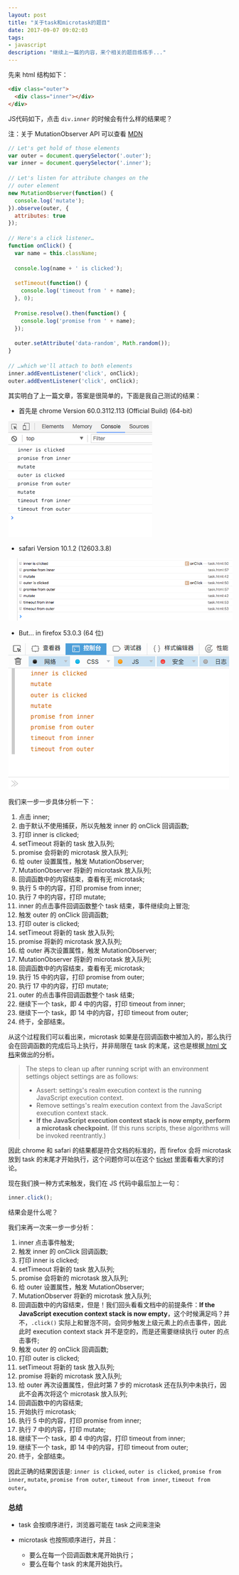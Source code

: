 ```yaml
---
layout: post
title: "关于task和microtask的题目"
date: 2017-09-07 09:02:03
tags:
- javascript
description: "继续上一篇的内容，来个相关的题目练练手..."
---
```


先来 html 结构如下：

```html
<div class="outer">
  <div class="inner"></div>
</div>
```

JS代码如下，点击 `div.inner` 的时候会有什么样的结果呢？

注：关于 MutationObserver API 可以查看 [MDN](https://developer.mozilla.org/zh-CN/docs/Web/API/MutationObserver)

```js
// Let's get hold of those elements
var outer = document.querySelector('.outer');
var inner = document.querySelector('.inner');

// Let's listen for attribute changes on the
// outer element
new MutationObserver(function() {
  console.log('mutate');
}).observe(outer, {
  attributes: true
});

// Here's a click listener…
function onClick() {
  var name = this.className;

  console.log(name + ' is clicked');

  setTimeout(function() {
    console.log('timeout from ' + name);
  }, 0);

  Promise.resolve().then(function() {
    console.log('promise from ' + name);
  });

  outer.setAttribute('data-random', Math.random());
}

// …which we'll attach to both elements
inner.addEventListener('click', onClick);
outer.addEventListener('click', onClick);

```

其实明白了上一篇文章，答案是很简单的，下面是我自己测试的结果：


- 首先是 chrome Version 60.0.3112.113 (Official Build) (64-bit)

![](/assets/images/2017-09-07/chrome.png)

- safari Version 10.1.2 (12603.3.8)

![](/assets/images/2017-09-07/safari.png)

- But... in firefox 53.0.3 (64 位)

![](/assets/images/2017-09-07/firefox.png)

我们来一步一步具体分析一下：

1. 点击 inner;
2. 由于默认不使用捕获，所以先触发 inner 的 onClick 回调函数;
3. 打印 inner is clicked;
4. setTimeout 将新的 task 放入队列;
5. promise 会将新的 microtask 放入队列;
6. 给 outer 设置属性，触发 MutationObserver;
7. MutationObserver 将新的 microtask 放入队列;
8. 回调函数中的内容结束，查看有无 microtask;
9. 执行 5 中的内容，打印 promise from inner;
10. 执行 7 中的内容，打印 mutate;
11. inner 的点击事件回调函数整个 task 结束，事件继续向上冒泡;
12. 触发 outer 的 onClick 回调函数;
13. 打印 outer is clicked;
14. setTimeout 将新的 task 放入队列;
15. promise 将新的 microtask 放入队列;
16. 给 outer 再次设置属性，触发 MutationObserver;
17. MutationObserver 将新的 microtask 放入队列;
18. 回调函数中的内容结束，查看有无 microtask;
19. 执行 15 中的内容，打印 promise from outer;
20. 执行 17 中的内容，打印 mutate;
21. outer 的点击事件回调函数整个 task 结束;
22. 继续下一个 task，即 4 中的内容，打印 timeout from inner;
22. 继续下一个 task，即 14 中的内容，打印 timeout from outer;
23. 终于，全部结束。

从这个过程我们可以看出来，microtask 如果是在回调函数中被加入的，那么执行会在回调函数的完成后马上执行，并非局限在 task 的末尾，这也是根据[ html 文档](https://html.spec.whatwg.org/multipage/webappapis.html#calling-scripts:perform-a-microtask-checkpoint)来做出的分析。

> The steps to clean up after running script with an environment settings object settings are as follows:
> - Assert: settings's realm execution context is the running JavaScript execution context.
> - Remove settings's realm execution context from the JavaScript execution context stack.
> - **If the JavaScript execution context stack is now empty, perform a microtask checkpoint.** (If this runs scripts, these algorithms will be invoked reentrantly.)

因此 chrome 和 safari 的结果都是符合文档的标准的，而 firefox 会将 microtask 放到 task 的末尾才开始执行，这个问题你可以在这个 [ticket](https://bugzilla.mozilla.org/show_bug.cgi?id=1193394) 里面看看大家的讨论。

现在我们换一种方式来触发，我们在 JS 代码中最后加上一句：

```js
inner.click();
```

结果会是什么呢？

我们来再一次来一步一步分析：

1. inner 点击事件触发;
2. 触发 inner 的 onClick 回调函数;
3. 打印 inner is clicked;
4. setTimeout 将新的 task 放入队列;
5. promise 会将新的 microtask 放入队列;
6. 给 outer 设置属性，触发 MutationObserver;
7. MutationObserver 将新的 microtask 放入队列;
8. 回调函数中的内容结束，但是！我们回头看看文档中的前提条件：**If the JavaScript execution context stack is now empty**，这个时候满足吗？并不，`.click()` 实际上和冒泡不同，会同步触发上级元素上的点击事件，因此此时 execution context stack 并不是空的，而是还需要继续执行 outer 的点击事件;
9. 触发 outer 的 onClick 回调函数;
10. 打印 outer is clicked;
11. setTimeout 将新的 task 放入队列;
12. promise 将新的 microtask 放入队列;
13. 给 outer 再次设置属性，但此时第 7 步的 microtask 还在队列中未执行，因此不会再次将这个 microtask 放入队列;
14. 回调函数中的内容结束;
15. 开始执行 microtask;
16. 执行 5 中的内容，打印 promise from inner;
17. 执行 7 中的内容，打印 mutate;
18. 继续下一个 task，即 4 中的内容，打印 timeout from inner;
19. 继续下一个 task，即 14 中的内容，打印 timeout from outer;
20. 终于，全部结束。

因此正确的结果因该是: `inner is clicked`, `outer is clicked`, `promise from inner`, `mutate`, `promise from outer`, `timeout from inner`, `timeout from outer`。

### 总结

- task 会按顺序进行，浏览器可能在 task 之间来渲染

- microtask 也按照顺序进行，并且：
  - 要么在每一个回调函数末尾开始执行；
  - 要么在每个 task 的末尾开始执行。


